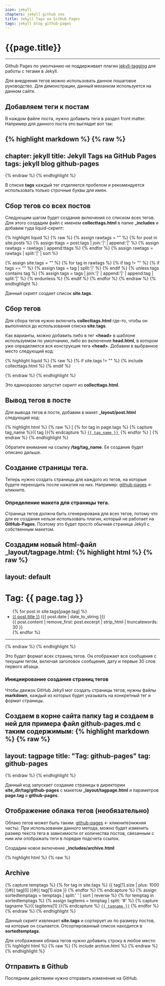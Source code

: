 ```yaml
---
icon: jekyll
chapters: jekyll github cms
title: Jekyll Tags на GitHub Pages
tags: jekyll blog github-pages
---
```

# {{page.title}}

---
Github Pages по умолчанию не поддерживает плагин [jekyll-tagging](https://github.com/pattex/jekyll-tagging) для работы с тегами в Jekyll.

Для внедрения тегов можно использовать данное пошаговое руководство.
Для демонстрации, данный механизм используется на данном сайте.

## Добавляем теги к постам

В каждом файле поста, нужно добавить теги в раздел front matter. Например для данного поста это выглядит вот так:

{% highlight markdown %}
{% raw %}
---
chapter: jekyll
title: Jekyll Tags на GitHub Pages
tags: jekyll blog github-pages
---
{% endraw %}
{% endhighlight %}

В списке **tags** каждый тег отделяется пробелом и рекомендуется использовать только строчные буквы для имен.

## Сбор тегов со всех постов

Следующим шагом будет создание включения со списком всех тегов. Для этого создадим файл с именем **collecttags.html** в папке **_includes** и добавим туда liquid-скрипт:

{% highlight liquid %}
{% raw %}
{% assign rawtags = "" %}
{% for post in site.posts %}
  {% assign ttags = post.tags | join:'|' | append:'|' %}
  {% assign rawtags = rawtags | append:ttags %}
{% endfor %}
{% assign rawtags = rawtags | split:'|' | sort %}

{% assign site.tags = "" %}
{% for tag in rawtags %}
  {% if tag != "" %}
    {% if tags == "" %}
      {% assign tags = tag | split:'|' %}
    {% endif %}
    {% unless tags contains tag %}
      {% assign tags = tags | join:'|' | append:'|' | append:tag | split:'|' %}
    {% endunless %}
  {% endif %}
{% endfor %}
{% endraw %}
{% endhighlight %}

Данный скрипт создает список **site.tags**.

## Сбор тегов

Для сбора тегов нужно включить **collecttags.html** где-то, чтобы он выполнялся до использования списка **site.tags**.

Как варианты, можно добавить либо в тег **&lt;head>** в шаблоне используемом по умолчанию, либо во включение **head.html**, в котором уже определяется вся конструкция тега **&lt;head>**. Добавим в выбранное место следующий код:

{% highlight liquid %}
{% raw %}
{% if site.tags != "" %}
  {% include collecttags.html %}
{% endif %}

{% endraw %}
{% endhighlight %}

Это единоразово запустит скрипт из **collecttags.html**.

## Вывод тегов в посте

Для вывода тегов в посте, добавим в макет **_layout/post.html** следующий код:

{% highlight html %}
{% raw %}
<span>[
  {% for tag in page.tags %}
    {% capture tag_name %}{{ tag }}{% endcapture %}
    <a href="/tag/{{ tag_name }}"><code class="highligher-rouge"><nobr>{{ tag_name }}</nobr></code>&nbsp;</a>
  {% endfor %}
]</span>
{% endraw %}
{% endhighlight %}

Обратите внимание на ссылку **/tag/tag_name**. Ее создание будет описано дальше.

##  Создание страницы тега.

Теперь нужно создать страницы для каждого из тегов, на которые будете переходить после нажатия на них. Например: [github-pages](/tag/github-pages) <- кликните.

### Определение макета для страницы тега.

Страница тегов должна быть сгенерирована для всех тегов, потому что для ее создания нельзя использовать плагин, который не работает на **GitHub-Pages**. Поэтому это будет просто обычная страница Jekyll с собственным макетом.

Создадим новый html-файл **_layout/tagpage.html**:
{% highlight html %}
{% raw %}
---
layout: default
---
<div class="post">
<h1>Tag: {{ page.tag }}</h1>
<ul>
{% for post in site.tags[page.tag] %}
  <li><a href="{{ post.url }}">{{ post.title }}</a> ({{ post.date | date_to_string }})<br>
    {{ post.content | remove_first: post.excerpt | strip_html | truncatewords: 30 }}
  </li>
{% endfor %}
</ul>
</div>
<hr>
{% endraw %}
{% endhighlight %}

Это будет формат всех страниц тегов. Он отображает все сообщения с текущим тегом, включая заголовок сообщения, дату и первые 30 слов первого абзаца.

### Инициирование создания страниц тегов

Чтобы движок GitHub Jekyll мог создать страницы тегов, нужны файлы **markdown**, каждый из которых будет указывать на конкретный тег и формат страницы.

Создаем в корне сайта папку **tag** и создаем в ней для примера файл **github-pages.md** с таким содержимым:
{% highlight markdown %}
{% raw %}
---
layout: tagpage
title: "Tag: github-pages"
tag: github-pages
---
{% endraw %}
{% endhighlight %}

Данный код запускает создание страницы в директории **site_dir/tag/github-pages** c макетом **_layout/tagpage.html** и параметров **page.tag = github-pages**.

## Отображение облака тегов (необязательно)

Облако тегов может быть таким: [github-pages](/tag/github-pages/) <- кликните(нижняя часть). При использовании данного метода, можно будет изменить размер текста тега в зависимости от количества постов, связанным с ним или отображать теги в порядке подсчета ссылок.

Создадим новое включение **_includes/archive.html**:

{% highlight html %}
{% raw %}
<h2>Archive</h2>
{% capture temptags %}
  {% for tag in site.tags %}
    {{ tag[1].size | plus: 1000 }}#{{ tag[0] }}#{{ tag[1].size }}
  {% endfor %}
{% endcapture %}
{% assign sortedtemptags = temptags | split:' ' | sort | reverse %}
{% for temptag in sortedtemptags %}
  {% assign tagitems = temptag | split: '#' %}
  {% capture tagname %}{{ tagitems[1] }}{% endcapture %}
  <a href="/tag/{{ tagname }}"><code class="highligher-rouge"><nobr>{{ tagname }}</nobr></code></a>
{% endfor %}
{% endraw %}
{% endhighlight %}

Данный скрипт извлекает **site.tags** и сортирует их по размеру постов, на которые он ссылается.
Отсортированный список находится в **sortedtemptags**. 

Для отображения облака тегов нужно добавить строку в любое место:
{% highlight html %}
{% raw %}
{% include archive.html %}
{% endraw %}
{% endhighlight %}

## Отправить в Github
Последним действием нужно отправить  изменения на GitHub.